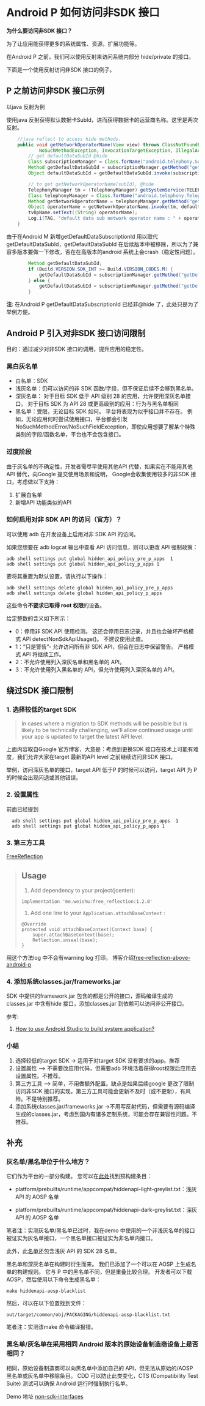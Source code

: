 # Android P 如何访问非SDK 接口

**为什么要访问非SDK 接口？**

为了让应用能获得更多的系统属性、资源，扩展功能等。

在Android P 之前，我们可以使用反射来访问系统内部分 hide/private 的接口。

下面是一个使用反射访问非SDK 接口的例子。

## P 之前访问非SDK 接口示例

以java 反射为例

使用java 反射获得默认数据卡SubId，进而获得数据卡的运营商名称。这里是两次反射。

```JAVA
    //java reflect to access hide methods.
    public void getNetworkOperatorName(View view) throws ClassNotFoundException,
            NoSuchMethodException, InvocationTargetException, IllegalAccessException {
        // get defaultDataSubId @hide
        Class subscriptionManager = Class.forName("android.telephony.SubscriptionManager");
        Method getDefaultDataSubId = subscriptionManager.getMethod("getDefaultDataSubId");
        Object defaultDataSubId = getDefaultDataSubId.invoke(subscriptionManager);

        // to get getNetworkOperatorName(subId), @hide
        TelephonyManager tm = (TelephonyManager) getSystemService(TELEPHONY_SERVICE);
        Class telephonyManager = Class.forName("android.telephony.TelephonyManager");
        Method getNetworkOperatorName = telephonyManager.getMethod("getNetworkOperatorName", int.class);
        Object operatorName = getNetworkOperatorName.invoke(tm, defaultDataSubId);
        tvOpName.setText((String) operatorName);
        Log.i(TAG, "default data sub network operator name : " + operatorName);
    }
```
由于在Android M 新增getDefaultDataSubscriptionId 用以取代getDefaultDataSubId，getDefaultDataSubId 在后续版本中被移除，所以为了兼容多版本要做一下修改，否在在高版本的android 系统上会crash（稳定性问题）。

```JAVA
        Method getDefaultDataSubId;
        if (Build.VERSION.SDK_INT >= Build.VERSION_CODES.M) {
            getDefaultDataSubId = subscriptionManager.getMethod("getDefaultDataSubscriptionId");
        } else {
            getDefaultDataSubId = subscriptionManager.getMethod("getDefaultDataSubId");
        }
```

**注**: 在Android P getDefaultDataSubscriptionId 已经非@hide 了，此处只是为了举例方便。

## Android P 引入对非SDK 接口访问限制

目的：通过减少对非SDK 接口的调用，提升应用的稳定性。

### 黑白灰名单

- 白名单：SDK
- 浅灰名单：仍可以访问的非 SDK 函数/字段，但不保证后续不会移到黑名单。
- 深灰名单：
  对于目标 SDK 低于 API 级别 28 的应用，允许使用深灰名单接口。
  对于目标 SDK 为 API 28 或更高级别的应用：行为与黑名单相同
- 黑名单：受限，无论目标 SDK 如何。 平台将表现为似乎接口并不存在。 例如，无论应用何时尝试使用接口，平台都会引发 NoSuchMethodError/NoSuchFieldException，即使应用想要了解某个特殊类别的字段/函数名单，平台也不会包含接口。


### 过度阶段

由于灰名单的不确定性，开发者需尽早使用其他API 代替，如果实在不能用其他API 替代，向Google 提交使用场景和说明， Google会收集使用较多的非SDK 接口，考虑做以下支持：

1. 扩展白名单
2. 新增API 功能类似的API

### 如何启用对非 SDK API 的访问（官方）？

可以使用 adb 在开发设备上启用对非 SDK API 的访问。

如果您想要在 adb logcat 输出中查看 API 访问信息，则可以更改 API 强制政策：

```shell
adb shell settings put global hidden_api_policy_pre_p_apps  1
adb shell settings put global hidden_api_policy_p_apps 1
```

要将其重置为默认设置，请执行以下操作：

```shell
adb shell settings delete global hidden_api_policy_pre_p_apps
adb shell settings delete global hidden_api_policy_p_apps
```

 这些命令**不要求已取得 root 权限**的设备。

给定整数的含义如下所示：

- 0：停用非 SDK API 使用检测。 这还会停用日志记录，并且也会破坏严格模式 API detectNonSdkApiUsage()。 不建议使用此值。
- 1：“只是警告”- 允许访问所有非 SDK API，但会在日志中保留警告。 严格模式 API 将继续工作。
- 2：不允许使用列入深灰名单和黑名单的 API。
- 3：不允许使用列入黑名单的 API，但允许使用列入深灰名单的 API。

## 绕过SDK 接口限制
### 1. 选择较低的target SDK

> In cases where a migration to SDK methods will be possible but is likely to be technically challenging, we'll allow continued usage until your app is updated to target the latest API level.

上面内容取自Google 官方博客，大意是：考虑到更换SDK 接口在技术上可能有难度，我们允许大家在target 最新的API level 之前继续访问非SDK 接口。

举例，访问深灰名单的接口，target API 低于P 的时候可以访问，target API 为 P的时候会出现闪退或其他错误。

### 2. 设置属性

前面已经提到
```shell
  adb shell settings put global hidden_api_policy_pre_p_apps  1
  adb shell settings put global hidden_api_policy_p_apps 1
```
### 3. 第三方工具

[FreeReflection](https://github.com/tiann/FreeReflection)

> ## Usage
>
> 1. Add dependency to your project(jcenter):
>
> ```
> implementation 'me.weishu:free_reflection:1.2.0'
> ```
>
> 1. Add one line to your `Application.attachBaseContext` :
>
> ```
> @Override
> protected void attachBaseContext(Context base) {
>     super.attachBaseContext(base);
>     Reflection.unseal(base);
> }
> ```

用这个方法log 中不会有warning log 打印。
博客介绍[free-reflection-above-android-p](http://www.weishu.me/2018/06/07/free-reflection-above-android-p/)

### 4. 添加系统classes.jar/frameworks.jar

SDK 中提供的framework.jar 包含的都是公开的接口，源码编译生成的classes.jar 中含有hide 接口，添加classes.jar 到依赖可以访问非公开接口。

参考:

1. [How to use Android Studio to build system application?](http://www.31mins.com/android-studio-build-system-application/)

### 小结

1. 选择较低的target SDK -> 适用于对target SDK 没有要求的app。推荐
2. 设置属性 –> 不需要改应用代码，但需要adb 环境活着获得root权限后应用去设置属性。不推荐。
3. 第三方工具 –> 简单，不用做额外配置。缺点是如果后续google 更改了限制访问非SDK 接口的实现，第三方工具可能会更新不及时（或不更新），有风险。不是特别推荐。
4. 添加系统classes.jar/frameworks.jar ->不用写反射代码，但需要有源码编译生成的classes.jar，考虑到国内有诸多定制系统，可能会存在兼容性问题。不推荐。

## 补充

### 灰名单/黑名单位于什么地方？

它们作为平台的一部分构建。 您可以在[此处](https://android.googlesource.com/platform/prebuilts/runtime/+/master/appcompat)找到预构建条目：

- platform/prebuilts/runtime/appcompat/hiddenapi-light-greylist.txt：浅灰 API 的 AOSP 名单

- platform/prebuilts/runtime/appcompat/hiddenapi-dark-greylist.txt：深灰 API 的 AOSP 名单

笔者注：实测灰名单/黑名单已过时，我在demo 中使用的一个非浅灰名单的接口被证实为灰名单接口，一个黑名单接口被证实为非名单内接口。

此外，此[名单](https://android.googlesource.com/platform/frameworks/base/+/master/config/hiddenapi-p-light-greylist.txt)还包含浅灰 API 的 SDK 28 名单。

黑名单和深灰名单在构建时衍生而来。 我们已添加了一个可以在 AOSP 上生成名单的构建规则。 它与 P 中的黑名单不同，但是重叠比较合理。 开发者可以下载 AOSP，然后使用以下命令生成黑名单：

```
make hiddenapi-aosp-blacklist
```

然后，可以在以下位置找到文件：

```
out/target/common/obj/PACKAGING/hiddenapi-aosp-blacklist.txt
```

笔者注：实测该make 命令编译报错。

### 黑名单/灰名单在采用相同 Android 版本的原始设备制造商设备上是否相同？

相同，原始设备制造商可以向黑名单中添加自己的 API，但无法从原始的/AOSP 黑名单或灰名单中移除条目。 CDD 可以防止此类变化，CTS (Compatibility Test Suite) 测试可以确保 Android 运行时强制执行名单。

Demo 地址 [non-sdk-interfaces
](https://github.com/hcz017/non-sdk-interfaces)